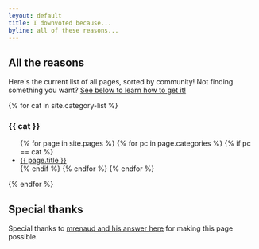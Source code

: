 ```yaml
---
leyout: default
title: I downvoted because...
byline: all of these reasons...
---
```

## All the reasons
Here's the current list of all pages, sorted by community!  Not finding something you want? [See below to learn how to get it!](#call-to-action)

{% for cat in site.category-list %}
### {{ cat }}
<ul>
  {% for page in site.pages %}
    {% for pc in page.categories %}
      {% if pc == cat %}
        <li><a href="{{ page.url }}">{{ page.title }}</a></li>
      {% endif %}   <!-- cat-match-p -->
    {% endfor %}  <!-- page-category -->
  {% endfor %}  <!-- page -->
</ul>
{% endfor %}  <!-- cat -->

## Special thanks
Special thanks to [mrenaud and his answer here](https://stackoverflow.com/a/17913214/1228) for making this page possible.  